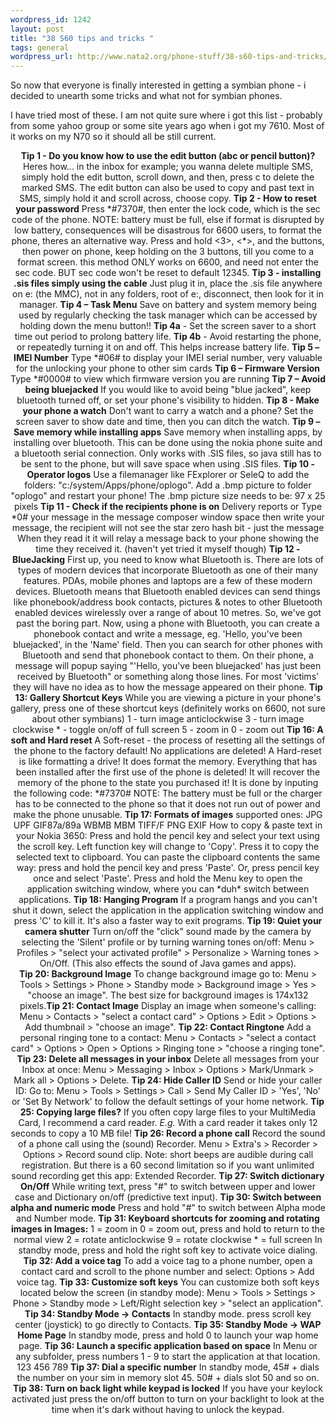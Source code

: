 ```yaml
--- 
wordpress_id: 1242
layout: post
title: "38 S60 tips and tricks "
tags: general
wordpress_url: http://www.nata2.org/phone-stuff/38-s60-tips-and-tricks/
---
```

<div style="text-align: center">
<p align="left">So now that everyone is finally interested in getting a symbian phone - i decided to unearth some tricks and what not for symbian phones.</p>
<div align="left">
<p align="left">I have tried most of these. I am not quite sure where i got this list - probably from some yahoo group or some site years ago when i got my 7610. Most of it works on my N70 so it should all be still current.</p>
</div>
<div style="text-align: center"><!--adsense--></div>
<strong>Tip 1 - Do you know how to use the edit button (abc or pencil button)?</strong> Heres how... in the inbox for example; you wanna delete multiple SMS, simply hold the edit button, scroll down, and then, press c to delete the marked SMS. The edit button can also be used to copy and past text in SMS, simply hold it and scroll across, choose copy. <strong>Tip 2 - How to reset your password</strong> Press *#7370#, then enter the lock code, which is the sec code of the phone. NOTE: battery must be full, else if format is disrupted by low battery, consequences will be disastrous for 6600 users, to format the phone, theres an alternative way. Press and hold &lt;3&gt;, &lt;*&gt;, and the buttons, then power on phone, keep holding on the 3 buttons, till you come to a format screen. this method ONLY works on 6600, and need not enter the sec code. BUT sec code won't be reset to default 12345. <strong>Tip 3 - installing .sis files simply using the cable</strong> Just plug it in, place the .sis file anywhere on e: (the MMC), not in any folders, root of e:, disconnect, then look for it in manager. <strong>Tip 4 &ndash; Task Menu</strong> Save on battery and system memory being used by regularly checking the task manager which can be accessed by holding down the menu button!! <strong>Tip 4a</strong> - Set the screen saver to a short time out period to prolong battery life. <strong>Tip 4b</strong> - Avoid restarting the phone, or repeatedly turning it on and off. This helps increase battery life. <strong>Tip 5 &ndash; IMEI Number</strong> Type *#06# to display your IMEI serial number, very valuable for the unlocking your phone to other sim cards <strong>Tip 6 &ndash; Firmware Version</strong> Type *#0000# to view which firmware version you are running <strong>Tip 7 &ndash; Avoid being bluejacked</strong> If you would like to avoid being "blue jacked", keep bluetooth turned off, or set your phone's visibility to hidden. <strong>Tip 8 - Make your phone a watch</strong> Don't want to carry a watch and a phone? Set the screen saver to show date and time, then you can ditch the watch. <strong>Tip 9 &ndash; Save memory while installing apps</strong> Save memory when installing apps, by installing over bluetooth. This can be done using the nokia phone suite and a bluetooth serial connection. Only works with .SIS files, so java still has to be sent to the phone, but will save space when using .SIS files. <strong>Tip 10 - Operator logos</strong> Use a filemanager like FExplorer or SeleQ to add the folders: "c:/system/Apps/phone/oplogo". Add a .bmp picture to folder "oplogo" and restart your phone! The .bmp picture size needs to be: 97 x 25 pixels <strong>Tip 11 - Check if the recipients phone is on</strong> Delivery reports or Type *0# your message in the message composer window space then write your message, the recipient will not see the star zero hash bit - just the message When they read it it will relay a message back to your phone showing the time they received it. (haven't yet tried it myself though) <strong>Tip 12 - BlueJacking</strong> First up, you need to know what Bluetooth is. There are lots of types of modern devices that incorporate Bluetooth as one of their many features. PDAs, mobile phones and laptops are a few of these modern devices. Bluetooth means that Bluetooth enabled devices can send things like phonebook/address book contacts, pictures &amp; notes to other Bluetooth enabled devices wirelessly over a range of about 10 metres. So, we've got past the boring part. Now, using a phone with Bluetooth, you can create a phonebook contact and write a message, eg. 'Hello, you've been bluejacked', in the 'Name' field. Then you can search for other phones with Bluetooth and send that phonebook contact to them. On their phone, a message will popup saying "'Hello, you've been bluejacked' has just been received by Bluetooth" or something along those lines. For most 'victims' they will have no idea as to how the message appeared on their phone. <strong>Tip 13: Gallery Shortcut Keys</strong> While you are viewing a picture in your phone's gallery, press one of these shortcut keys (definitely works on 6600, not sure about other symbians) 1 - turn image anticlockwise 3 - turn image clockwise * - toggle on/off of full screen 5 - zoom in 0 - zoom out <strong>Tip 16: A soft and Hard reset</strong> A Soft-reset - the process of resetting all the settings of the phone to the factory default! No applications are deleted! A Hard-reset is like formatting a drive! It does format the memory. Everything that has been installed after the first use of the phone is deleted! It will recover the memory of the phone to the state you purchased it! It is done by inputing the following code: *#7370# NOTE: The battery must be full or the charger has to be connected to the phone so that it does not run out of power and make the phone unusable. <strong>Tip 17: Formats of images</strong> supported ones: JPG UPF GIF87a/89a WBMB MBM TIFF/F PNG EXIF How to copy &amp; paste text in your Nokia 3650: Press and hold the pencil key and select your text using the scroll key. Left function key will change to 'Copy'. Press it to copy the selected text to clipboard. You can paste the clipboard contents the same way: press and hold the pencil key and press 'Paste'. Or, press pencil key once and select 'Paste'. Press and hold the Menu key to open the application switching window, where you can *duh* switch between applications. <strong>Tip 18: Hanging Program</strong> If a program hangs and you can't shut it down, select the application in the application switching window and press 'C' to kill it. It's also a faster way to exit programs. <strong>Tip 19: Quiet your camera shutter</strong> Turn on/off the "click" sound made by the camera by selecting the 'Silent' profile or by turning warning tones on/off: Menu &gt; Profiles &gt; "select your activated profile" &gt; Personalize &gt; Warning tones &gt; On/Off. (This also effects the sound of Java games and apps).
<div style="text-align: center"><!--adsense--></div>
<strong>Tip 20: Background Image</strong> To change background image go to: Menu &gt; Tools &gt; Settings &gt; Phone &gt; Standby mode &gt; Background image &gt; Yes &gt; "choose an image". The best size for background images is 174x132 pixels.<strong>Tip 21: Contact Image</strong> Display an image when someone's calling: Menu &gt; Contacts &gt; "select a contact card" &gt; Options &gt; Edit &gt; Options &gt; Add thumbnail &gt; "choose an image". <strong>Tip 22: Contact Ringtone</strong> Add a personal ringing tone to a contact: Menu &gt; Contacts &gt; "select a contact card" &gt; Options &gt; Open &gt; Options &gt; Ringing tone &gt; "choose a ringing tone". <strong>Tip 23: Delete all messages in your inbox</strong> Delete all messages from your Inbox at once: Menu &gt; Messaging &gt; Inbox &gt; Options &gt; Mark/Unmark &gt; Mark all &gt; Options &gt; Delete. <strong>Tip 24: Hide Caller ID</strong> Send or hide your caller ID: Go to: Menu &gt; Tools &gt; Settings &gt; Call &gt; Send My Caller ID &gt; 'Yes', 'No' or 'Set By Network' to follow the default settings of your home network. <strong>Tip 25: Copying large files?</strong> If you often copy large files to your MultiMedia Card, I recommend a card reader. <em>E.g.</em> With a card reader it takes only 12 seconds to copy a 10 MB file! <strong>Tip 26: Record a phone call</strong> Record the sound of a phone call using the (sound) Recorder. Menu &gt; Extra's &gt; Recorder &gt; Options &gt; Record sound clip. Note: short beeps are audible during call registration. But there is a 60 second limitation so if you want unlimited sound recording get this app: Extended Recorder. <strong>Tip 27: Switch dictionary On/Off</strong> While writing text, press "#" to switch between upper and lower case and Dictionary on/off (predictive text input). <strong>Tip 30: Switch between alpha and numeric mode</strong> Press and hold "#" to switch between Alpha mode and Number mode. <strong>Tip 31: Keyboard shortcuts for zooming and rotating images in Images:</strong> 1 = zoom in 0 = zoom out, press and hold to return to the normal view 2 = rotate anticlockwise 9 = rotate clockwise * = full screen In standby mode, press and hold the right soft key to activate voice dialing. <strong>Tip 32: Add a voice tag</strong> To add a voice tag to a phone number, open a contact card and scroll to the phone number and select: Options &gt; Add voice tag. <strong>Tip 33: Customize soft keys</strong> You can customize both soft keys located below the screen (in standby mode): Menu &gt; Tools &gt; Settings &gt; Phone &gt; Standby mode &gt; Left/Right selection key &gt; "select an application". <strong>Tip 34: Standby Mode -&gt; Contacts</strong> In standby mode. press scroll key center (joystick) to go directly to Contacts. <strong>Tip 35: Standby Mode -&gt; WAP Home Page</strong> In standby mode, press and hold 0 to launch your wap home page. <strong>Tip 36: Launch a specific application based on space</strong> In Menu or any subfolder, press numbers 1 - 9 to start the application at that location. 123 456 789 <strong>Tip 37: Dial a specific number</strong> In standby mode, 45# + dials the number on your sim in memory slot 45. 50# + dials slot 50 and so on. <strong>Tip 38: Turn on back light while keypad is locked</strong> If you have your keylock activated just press the on/off button to turn on your backlight to look at the time when it's dark without having to unlock the keypad.
<div style="text-align: center"><!--adsense--></div>

